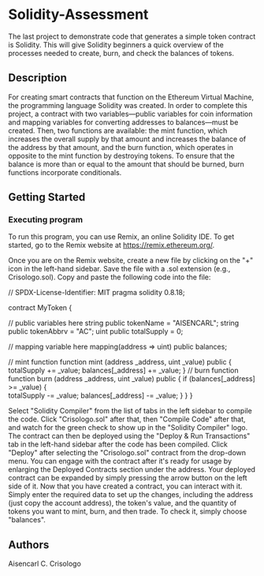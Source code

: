 # Solidity-Assessment
The last project to demonstrate code that generates a simple token contract is Solidity. This will give Solidity beginners a quick overview of the processes needed to create, burn, and check the balances of tokens. 

## Description

For creating smart contracts that function on the Ethereum Virtual Machine, the programming language Solidity was created. In order to complete this project, a contract with two variables—public variables for coin information and mapping variables for converting addresses to balances—must be created. Then, two functions are available: the mint function, which increases the overall supply by that amount and increases the balance of the address by that amount, and the burn function, which operates in opposite to the mint function by destroying tokens. To ensure that the balance is more than or equal to the amount that should be burned, burn functions incorporate conditionals.

## Getting Started

### Executing program

To run this program, you can use Remix, an online Solidity IDE. To get started, go to the Remix website at https://remix.ethereum.org/.

Once you are on the Remix website, create a new file by clicking on the "+" icon in the left-hand sidebar. Save the file with a .sol extension (e.g., Crisologo.sol). Copy and paste the following code into the file:

// SPDX-License-Identifier: MIT
pragma solidity 0.8.18;

contract MyToken { 

   // public variables here
   string public tokenName = "AISENCARL";
   string public tokenAbbrv = "AC";
   uint public totalSupply = 0;

   // mapping variable here
   mapping(address => uint) public balances;

   // mint function
   function mint (address _address, uint _value) public {
      totalSupply += _value;
      balances[_address] += _value;
   }
   // burn function
   function burn (address _address, uint _value) public {
      if (balances[_address] >= _value) {    
      totalSupply -= _value;
      balances[_address] -= _value;
        }
    }
}
    
Select "Solidity Compiler" from the list of tabs in the left sidebar to compile the code. Click "Crisologo.sol" after that, then "Compile Code" after that, and watch for the green check to show up in the "Solidity Compiler" logo. The contract can then be deployed using the "Deploy & Run Transactions" tab in the left-hand sidebar after the code has been compiled. Click "Deploy" after selecting the "Crisologo.sol" contract from the drop-down menu. You can engage with the contract after it's ready for usage by enlarging the Deployed Contracts section under the address. Your deployed contract can be expanded by simply pressing the arrow button on the left side of it. Now that you have created a contract, you can interact with it. Simply enter the required data to set up the changes, including the address (just copy the account address), the token's value, and the quantity of tokens you want to mint, burn, and then trade. To check it, simply choose "balances".

## Authors

Aisencarl C. Crisologo
